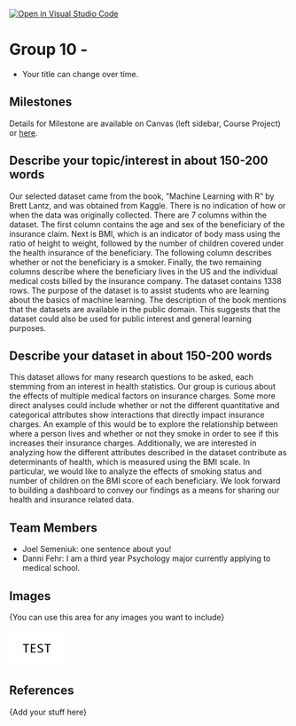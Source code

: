[![Open in Visual Studio Code](https://classroom.github.com/assets/open-in-vscode-f059dc9a6f8d3a56e377f745f24479a46679e63a5d9fe6f495e02850cd0d8118.svg)](https://classroom.github.com/online_ide?assignment_repo_id=5879102&assignment_repo_type=AssignmentRepo)
# Group 10 - 

- Your title can change over time.

## Milestones

Details for Milestone are available on Canvas (left sidebar, Course Project) or [here](https://firas.moosvi.com/courses/data301/project/milestone01.html).

## Describe your topic/interest in about 150-200 words

Our selected dataset came from the book, “Machine Learning with R” by Brett Lantz, and was obtained from Kaggle. There is no indication of how or when the data was originally collected. There are 7 columns within the dataset. The first column contains the age and sex of the beneficiary of the insurance claim. Next is BMI, which is an indicator of body mass using the ratio of height to weight, followed by the number of children covered under the health insurance of the beneficiary. The following column describes whether or not the beneficiary is a smoker. Finally, the two remaining columns describe where the beneficiary lives in the US and the individual medical costs billed by the insurance company. The dataset contains 1338 rows. The purpose of the dataset is to assist students who are learning about the basics of machine learning. The description of the book mentions that the datasets are available in the public domain. This suggests that the dataset could also be used for public interest and general learning purposes. 

## Describe your dataset in about 150-200 words

This dataset allows for many research questions to be asked, each stemming from an interest in health statistics. Our group is curious about the effects of multiple medical factors on insurance charges. Some more direct analyses could include whether or not the different quantitative and categorical attributes show interactions that directly impact insurance charges. An example of this would be to explore the relationship between where a person lives and whether or not they smoke in order to see if this increases their insurance charges. Additionally, we are interested in analyzing how the different attributes described in the dataset contribute as determinants of health, which is measured using the BMI scale. In particular, we would like to analyze the effects of smoking status and number of children on the BMI score of each beneficiary. We look forward to building a dashboard to convey our findings as a means for sharing our health and insurance related data.

## Team Members

- Joel Semeniuk: one sentence about you!
- Danni Fehr: I am a third year Psychology major currently applying to medical school.


## Images

{You can use this area for any images you want to include}

<img src ="images/test.png" width="100px">

## References

{Add your stuff here}



